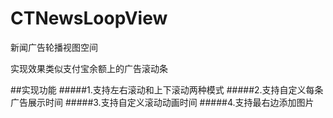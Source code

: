 # CTNewsLoopView
新闻广告轮播视图空间

实现效果类似支付宝余额上的广告滚动条

##实现功能
#####1.支持左右滚动和上下滚动两种模式
#####2.支持自定义每条广告展示时间
#####3.支持自定义滚动动画时间
#####4.支持最右边添加图片
